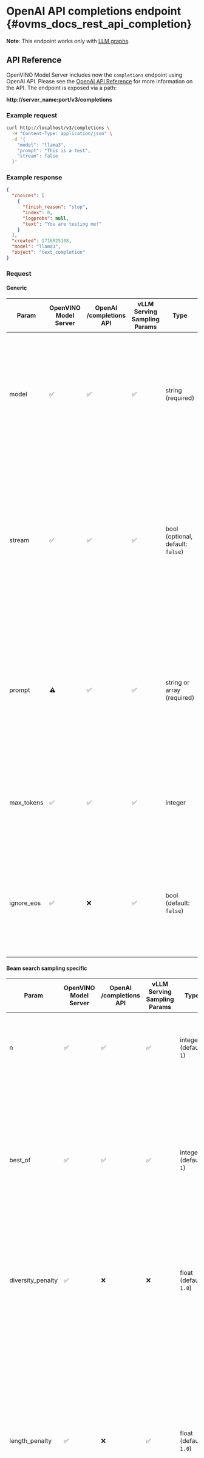 # OpenAI API completions endpoint {#ovms_docs_rest_api_completion}

**Note**: This endpoint works only with [LLM graphs](./llm/reference.md).

## API Reference
OpenVINO Model Server includes now the `completions` endpoint using OpenAI API.
Please see the [OpenAI API Reference](https://platform.openai.com/docs/api-reference/completions) for more information on the API.
The endpoint is exposed via a path:

<b>http://server_name:port/v3/completions</b>

### Example request

```bash
curl http://localhost/v3/completions \
  -H "Content-Type: application/json" \
  -d '{
    "model": "llama3",
    "prompt": "This is a test",
    "stream": false
  }'
```

### Example response

```json
{
  "choices": [
    {
      "finish_reason": "stop",
      "index": 0,
      "logprobs": null,
      "text": "You are testing me!"
    }
  ],
  "created": 1716825108,
  "model": "llama3",
  "object": "text_completion"
}
```


### Request

#### Generic

| Param | OpenVINO Model Server | OpenAI /completions API | vLLM Serving Sampling Params | Type | Description |
|-----|----------|----------|----------|---------|-----|
| model | ✅ | ✅ | ✅ | string (required) | Name of the model to use. From administrator point of view it is the name assigned to a MediaPipe graph configured to schedule generation using desired model.  |
| stream | ✅ | ✅ | ✅ | bool (optional, default: `false`) | If set to true, partial message deltas will be sent to the client. The generation chunks will be sent as data-only [server-sent events](https://developer.mozilla.org/en-US/docs/Web/API/Server-sent_events/Using_server-sent_events#event_stream_format) as they become available, with the stream terminated by a `data: [DONE]` message. [Example Python code](clients_openai.md) |
| prompt | ⚠️ | ✅ | ✅ | string or array (required) | The prompt(s) to generate completions for, encoded as a string, array of strings, array of tokens, or array of token arrays. **_Limitations: only single string prompt is currently supported._** |
| max_tokens | ✅ | ✅ | ✅ | integer | The maximum number of tokens that can be generated. If not set, the generation will stop once `EOS` token is generated. |
| ignore_eos | ✅ | ❌ | ✅ | bool (default: `false`) | Whether to ignore the `EOS` token and continue generating tokens after the `EOS` token is generated. If set to `true`, the maximum allowed `max_tokens` value is `4000`. |

#### Beam search sampling specific
| Param | OpenVINO Model Server | OpenAI /completions API | vLLM Serving Sampling Params | Type | Description |
|-------|----------|----------|----------|---------|-----|
| n | ✅ | ✅ | ✅ | integer (default: `1`) | Number of output sequences to return for the given prompt. This value must be between `1 <= N <= BEST_OF`. |
| best_of | ✅ | ✅ | ✅ | integer (default: `1`) | Number of output sequences that are generated from the prompt. From these _best_of_ sequences, the top _n_ sequences are returned. _best_of_ must be greater than or equal to _n_. This is treated as the beam width for beam search sampling.  |
| diversity_penalty | ✅ | ❌ | ❌ | float (default: `1.0`) | This value is subtracted from a beam's score if it generates the same token as any beam from other group at a particular time. See [arXiv 1909.05858](https://arxiv.org/pdf/1909.05858). |
| length_penalty | ✅ | ❌ | ✅ | float (default: `1.0`) | Exponential penalty to the length that is used with beam-based generation. It is applied as an exponent to the sequence length, which in turn is used to divide the score of the sequence. Since the score is the log likelihood of the sequence (i.e. negative), `length_penalty` > 0.0 promotes longer sequences, while `length_penalty` < 0.0 encourages shorter sequences. |

#### Multinomial sampling specific
| Param | OpenVINO Model Server | OpenAI /completions API | vLLM Serving Sampling Params | Type | Description |
|-------|----------|----------|----------|---------|-----|
| temperature | ✅ | ✅ | ✅ | float (default: `0.0`) | The value is used to modulate token probabilities for multinomial sampling. It enables multinomial sampling when set to `> 0.0`. |
| top_p | ✅ | ✅ | ✅ | float (default: `1.0`) | Controls the cumulative probability of the top tokens to consider. Must be in (0, 1]. Set to 1 to consider all tokens. |
| top_k | ✅ | ❌ | ✅ | int (default: `0`) | Controls the number of top tokens to consider. Set to 0 to consider all tokens. |
| repetition_penalty | ✅ | ❌ | ✅ | float (default: `1.0`) | Penalizes new tokens based on whether they appear in the prompt and the generated text so far. Values > `1.0` encourage the model to use new tokens, while values < `1.0` encourage the model to repeat tokens. `1.0` means no penalty. |
| seed | ✅ | ✅ | ✅ | integer (default: `0`) | Random seed to use for the generation. |

#### Unsupported params from OpenAI service:
- echo
- frequency_penalty
- logit_bias
- logprobs
- presence_penalty
- stop
- stream_options
- suffix


#### Unsupported params from vLLM:
- presence_penalty 
- frequency_penalty
- min_p
- use_beam_search (**In OpenVINO Model Server just simply increase _best_of_ param to enable beam search**)
- early_stopping
- stop
- stop_token_ids
- include_stop_str_in_output
- min_tokens
- logprobs
- prompt_logprobs
- detokenize
- skip_special_tokens
- spaces_between_special_tokens
- logits_processors
- truncate_prompt_tokens

## Response

| Param | OpenVINO Model Server | OpenAI /completions API | Type | Description |
|-----|----------|----------|---------|-----|
| choices | ✅ | ✅ | array | A list of chat completion choices. Can be more than one if `n` is greater than 1 (beam search or multinomial samplings). |
| choices.index | ✅ | ✅ | integer | The index of the choice in the list of choices. |
| choices.text | ✅ | ✅ | string | A chat completion text generated by the model. |
| choices.finish_reason | ⚠️ | ✅ | string or null | The reason the model stopped generating tokens. This will be `stop` if the model hit a natural stop point or a provided stop sequence, `length` if the maximum number of tokens specified in the request was reached, or `null` when generation continues (streaming). **_However, in current version `length` is not supported_** |
| choices.logprobs | ❌ | ✅ | object or null | Log probability information for the choice. **_In current version, the logprobs is always null._** |
| created | ✅ | ✅ | string | The Unix timestamp (in seconds) of when the chat completion was created.  |
| model | ✅ | ✅ | string | The model used for the chat completion. |
| object | ✅ | ✅ | string | always `text_completion` |

#### Unsupported params from OpenAI service:

- id
- system_fingerprint
- usage


## References

[End to end demo with LLM model serving over OpenAI API](../demos/continuous_batching/README.md)

[Code snippets](./clients_openai.md)

[LLM calculator](./llm/reference.md)

[Developer guide for writing custom calculators with REST API extension](./mediapipe.md)
